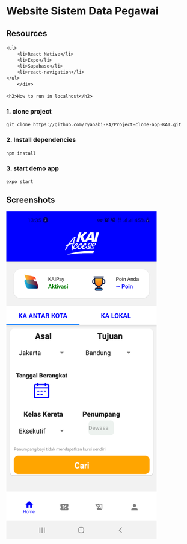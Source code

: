 <body>
    <h1>Website Sistem Data Pegawai</h1>
    <div>
    <h2>Resources</h2>
    
    <ul>
        <li>React Native</li>
        <li>Expo</li>
        <li>Supabase</li>
        <li>react-navigation</li>
    </ul>
        </div>

    <h2>How to run in localhost</h2>

### 1. clone project
```
git clone https://github.com/ryanabi-RA/Project-clone-app-KAI.git
```
### 2. Install dependencies
```
npm install
```
### 3. start demo app
```
expo start
```

## Screenshots
<img src="./screenshot/Screenshot_20221216-133600_Expo%20Go.png" alt="Home Page" width="400px">

</body>
</html>
